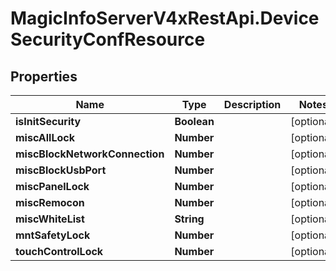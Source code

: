 # MagicInfoServerV4xRestApi.DeviceSecurityConfResource

## Properties
Name | Type | Description | Notes
------------ | ------------- | ------------- | -------------
**isInitSecurity** | **Boolean** |  | [optional] 
**miscAllLock** | **Number** |  | [optional] 
**miscBlockNetworkConnection** | **Number** |  | [optional] 
**miscBlockUsbPort** | **Number** |  | [optional] 
**miscPanelLock** | **Number** |  | [optional] 
**miscRemocon** | **Number** |  | [optional] 
**miscWhiteList** | **String** |  | [optional] 
**mntSafetyLock** | **Number** |  | [optional] 
**touchControlLock** | **Number** |  | [optional] 


